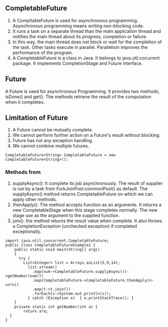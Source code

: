 ## CompletableFuture

1. A CompltableFuture is used for asynchronous programming. Asynchronous programming means writing non-blocking code.
2. It runs a task on a separate thread than the main application thread and notifies the main thread about its progress, completion or failure.
3. In this way, the main thread does not block or wait for the completion of the task. Other tasks execute in parallel. Parallelism improves the performance of the program.
4. A CompletableFuture is a class in Java. It belongs to java.util.cocurrent package. It implements CompletionStage and Future interface.



## Future
A Future is used for asynchronous Programming. It provides two methods, isDone() and get(). The methods retrieve the result of the computation when it completes.

## Limitation of Future
1. A Future cannot be mutually complete.
2. We cannot perform further action on a Future's result without blocking.
3. Future has not any exception handling.
4. We cannot combine multiple futures.

```
CompletableFuture<String> CompletableFuture = new CompletableFuture<String>();  
```

### Methods from 
1. supplyAsync(): It complete its job asynchronously. The result of supplier is run by a task from ForkJoinPool.commonPool() as default. The supplyAsync() method returns CompletableFuture on which we can apply other methods.
2. thenApply(): The method accepts function as an arguments. It returns a new CompletableStage when this stage completes normally. The new stage use as the argument to the supplied function.
3. join(): the method returns the result value when complete. It also throws a CompletionException (unchecked exception) if completed exceptionally.

```
import java.util.concurrent.CompletableFuture;  
public class CompletableFutureExample1 {  
    public static void main(String[] args)   
    {  
      try {  
        List<Integer> list = Arrays.asList(5,9,14);  
          list.stream()
            .map(num->CompletableFuture.supplyAsync(()->getNumber(num)))
            .map(CompletableFuture->CompletableFuture.thenApply(n->n*n))
            .map(t->t.join())
            .forEach(s->System.out.println(s));  
          } catch (Exception e)  { e.printStackTrace(); }  
    }  
    private static int getNumber(int a) {  
        return a*a;  
  }
}  
```


